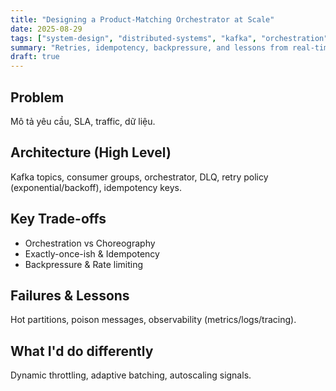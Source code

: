```yaml
---
title: "Designing a Product-Matching Orchestrator at Scale"
date: 2025-08-29
tags: ["system-design", "distributed-systems", "kafka", "orchestration"]
summary: "Retries, idempotency, backpressure, and lessons from real-time matching."
draft: true
---
```


## Problem
Mô tả yêu cầu, SLA, traffic, dữ liệu.

## Architecture (High Level)
Kafka topics, consumer groups, orchestrator, DLQ, retry policy (exponential/backoff), idempotency keys.

## Key Trade-offs
- Orchestration vs Choreography
- Exactly-once-ish & Idempotency
- Backpressure & Rate limiting

## Failures & Lessons
Hot partitions, poison messages, observability (metrics/logs/tracing).

## What I'd do differently
Dynamic throttling, adaptive batching, autoscaling signals.